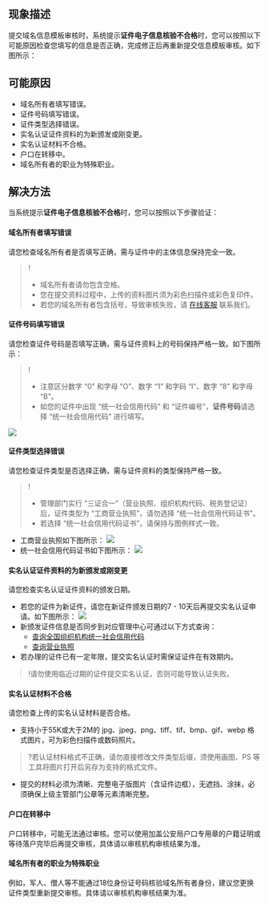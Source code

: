 ## 现象描述
提交域名信息模板审核时，系统提示**证件电子信息核验不合格**时，您可以按照以下可能原因检查您填写的信息是否正确，完成修正后再重新提交信息模板审核。如下图所示：

## 可能原因
- 域名所有者填写错误。
- 证件号码填写错误。
- 证件类型选择错误。
- 实名认证证件资料的为新颁发或刚变更。
- 实名认证材料不合格。
- 户口在转移中。
- 域名所有者的职业为特殊职业。

## 解决方法
当系统提示**证件电子信息核验不合格**时，您可以按照以下步骤验证：
#### 域名所有者填写错误
请您检查域名所有者是否填写正确，需与证件中的主体信息保持完全一致。
>!
> - 域名所有者请勿包含空格。
> - 您在提交资料过程中，上传的资料图片须为彩色扫描件或彩色复印件。
>- 若您的域名所有者包含括号，导致审核失败，请 [在线客服](https://cloud.tencent.com/act/event/Online_service?from=doc_242) 联系我们。
>

#### 证件号码填写错误
请您检查证件号码是否填写正确，需与证件资料上的号码保持严格一致。如下图所示：
>!
>- 注意区分数字 “0” 和字母 “O”、数字 “1” 和字码 “I”、数字 “8” 和字母 “B”。
>- 如您的证件中出现 “统一社会信用代码” 和 “证件编号”，**证件号码**请选择 “统一社会信用代码” 进行填写。
>
 ![](https://main.qcloudimg.com/raw/72b3ed68eecc0061c23670e1f4be3c8f.jpg)
 
#### 证件类型选择错误
请您检查证件类型是否选择正确，需与证件资料的类型保持严格一致。
>!
>- 管理部门实行 “三证合一”（营业执照、组织机构代码、税务登记证）后，证件类型为 “工商营业执照”，请勿选择 “统一社会信用代码证书”。
>- 若选择 “统一社会信用代码证书”，请保持与图例样式一致。
 - 工商营业执照如下图所示：
 ![](https://main.qcloudimg.com/raw/a56898e81bbb7ada84f3189b87edb16b.jpg)
 - 统一社会信用代码证书如下图所示：
	![](https://main.qcloudimg.com/raw/5169ae10e2591808e927dc3dda044f3a.jpg)

#### 实名认证证件资料的为新颁发或刚变更
请您检查实名认证证件资料的颁发日期。
   - 若您的证件为新证件，请您在新证件颁发日期的7 - 10天后再提交实名认证申请。如下图所示：
		![](https://main.qcloudimg.com/raw/c2bc7d48e9014ed5e1cb7787289b3b32.jpg)
   - 新颁发证件信息是否同步到对应管理中心可通过以下方式查询：
     - [查询全国组织机构统一社会信用代码](https://www.cods.org.cn/)
     - [查询营业执照](http://www.gsxt.gov.cn/index.html)
   - 若办理的证件已有一定年限，提交实名认证时需保证证件在有效期内。
>!请勿使用临近过期的证件提交实名认证，否则可能导致认证失败。
>

#### 实名认证材料不合格
请您检查上传的实名认证材料是否合格。
   - 支持小于55K或大于2M的 jpg、jpeg、png、tiff、tif、bmp、gif、webp 格式图片，可为彩色扫描件或数码照片。
>?若认证材料格式不正确，请勿直接修改文件类型后缀，须使用画图、PS 等工具将图片打开后另存为支持的格式文件。
>
   - 提交的材料必须为清晰、完整电子版图片（含证件边框），无遮挡、涂抹，必须确保上级主管部门公章等元素清晰完整。

#### 户口在转移中
户口转移中，可能无法通过审核。您可以使用加盖公安局户口专用章的户籍证明或等待落户完毕后再提交审核，具体请以审核机构审核结果为准。

#### 域名所有者的职业为特殊职业
例如，军人、僧人等不能通过18位身份证号码核验域名所有者身份，建议您更换证件类型重新提交审核。具体请以审核机构审核结果为准。

